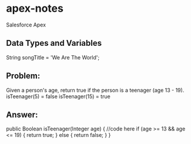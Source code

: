 # apex-notes
Salesforce Apex

## Data Types and Variables
String songTitle = 'We Are The World';

## Problem:
Given a person's age, return true if the person is a teenager (age 13 - 19).
isTeenager(5) = false
isTeenager(15) = true

## Answer:
public Boolean isTeenager(Integer age) {
    //code here
    if (age >= 13 && age <= 19) {
        return true;
    } else {
        return false;
    }
}